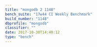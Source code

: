 ```yaml
---
title: "mongodb 2 1148"
bench_suite: "17w44 CI Weekly Benchmark"
build_number: "1148"
dbprofile: "mongodb"
classifier: ""
date: 2017-10-30T14:40:12
type: "bench"
---
```

